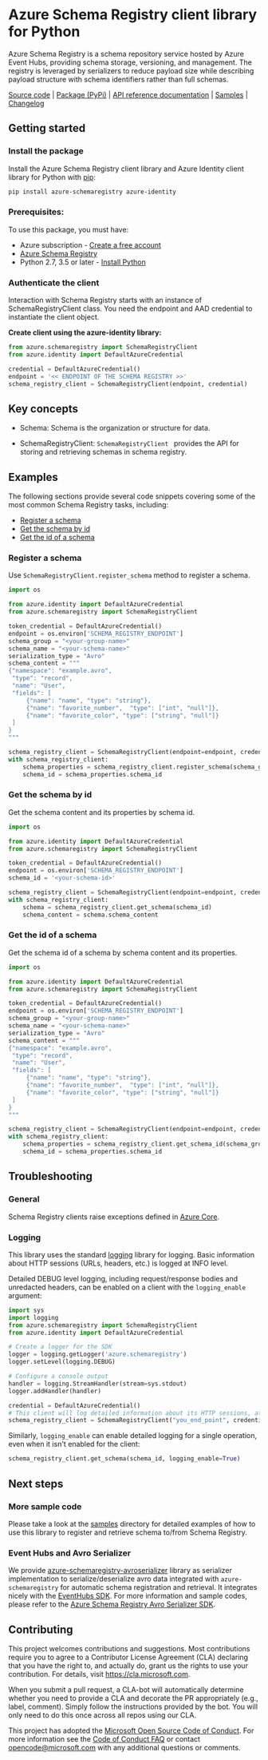 # Azure Schema Registry client library for Python

Azure Schema Registry is a schema repository service hosted by Azure Event Hubs, providing schema storage, versioning,
and management. The registry is leveraged by serializers to reduce payload size while describing payload structure with
schema identifiers rather than full schemas.

[Source code][source_code] | [Package (PyPi)][pypi] | [API reference documentation][api_reference] | [Samples][sr_samples] | [Changelog][change_log]

## Getting started

### Install the package

Install the Azure Schema Registry client library and Azure Identity client library for Python with [pip][pip]:

```Bash
pip install azure-schemaregistry azure-identity
```

### Prerequisites: 
To use this package, you must have:
* Azure subscription - [Create a free account][azure_sub]
* [Azure Schema Registry][schemaregistry_service]
* Python 2.7, 3.5 or later - [Install Python][python]

### Authenticate the client
Interaction with Schema Registry starts with an instance of SchemaRegistryClient class. You need the endpoint and AAD credential to instantiate the client object. 

**Create client using the azure-identity library:**

```python
from azure.schemaregistry import SchemaRegistryClient
from azure.identity import DefaultAzureCredential

credential = DefaultAzureCredential()
endpoint = '<< ENDPOINT OF THE SCHEMA REGISTRY >>'
schema_registry_client = SchemaRegistryClient(endpoint, credential)
```

## Key concepts

- Schema: Schema is the organization or structure for data.

- SchemaRegistryClient: `SchemaRegistryClient ` provides the API for storing and retrieving schemas in schema registry.

## Examples

The following sections provide several code snippets covering some of the most common Schema Registry tasks, including:

- [Register a schema](#register-a-schema)
- [Get the schema by id](#get-the-schema-by-id)
- [Get the id of a schema](#get-the-id-of-a-schema)

### Register a schema

Use `SchemaRegistryClient.register_schema` method to register a schema.

```python
import os

from azure.identity import DefaultAzureCredential
from azure.schemaregistry import SchemaRegistryClient

token_credential = DefaultAzureCredential()
endpoint = os.environ['SCHEMA_REGISTRY_ENDPOINT']
schema_group = "<your-group-name>"
schema_name = "<your-schema-name>"
serialization_type = "Avro"
schema_content = """
{"namespace": "example.avro",
 "type": "record",
 "name": "User",
 "fields": [
     {"name": "name", "type": "string"},
     {"name": "favorite_number",  "type": ["int", "null"]},
     {"name": "favorite_color", "type": ["string", "null"]}
 ]
}
"""

schema_registry_client = SchemaRegistryClient(endpoint=endpoint, credential=token_credential)
with schema_registry_client:
    schema_properties = schema_registry_client.register_schema(schema_group, schema_name, serialization_type, schema_content)
    schema_id = schema_properties.schema_id
```

### Get the schema by id

Get the schema content and its properties by schema id.

```python
import os

from azure.identity import DefaultAzureCredential
from azure.schemaregistry import SchemaRegistryClient

token_credential = DefaultAzureCredential()
endpoint = os.environ['SCHEMA_REGISTRY_ENDPOINT']
schema_id = '<your-schema-id>'

schema_registry_client = SchemaRegistryClient(endpoint=endpoint, credential=token_credential)
with schema_registry_client:
    schema = schema_registry_client.get_schema(schema_id)
    schema_content = schema.schema_content
```

### Get the id of a schema

Get the schema id of a schema by schema content and its properties.

```python
import os

from azure.identity import DefaultAzureCredential
from azure.schemaregistry import SchemaRegistryClient

token_credential = DefaultAzureCredential()
endpoint = os.environ['SCHEMA_REGISTRY_ENDPOINT']
schema_group = "<your-group-name>"
schema_name = "<your-schema-name>"
serialization_type = "Avro"
schema_content = """
{"namespace": "example.avro",
 "type": "record",
 "name": "User",
 "fields": [
     {"name": "name", "type": "string"},
     {"name": "favorite_number",  "type": ["int", "null"]},
     {"name": "favorite_color", "type": ["string", "null"]}
 ]
}
"""

schema_registry_client = SchemaRegistryClient(endpoint=endpoint, credential=token_credential)
with schema_registry_client:
    schema_properties = schema_registry_client.get_schema_id(schema_group, schema_name, serialization_type, schema_content)
    schema_id = schema_properties.schema_id
```

## Troubleshooting

### General

Schema Registry clients raise exceptions defined in [Azure Core][azure_core].

### Logging
This library uses the standard
[logging][python_logging] library for logging.
Basic information about HTTP sessions (URLs, headers, etc.) is logged at INFO
level.

Detailed DEBUG level logging, including request/response bodies and unredacted
headers, can be enabled on a client with the `logging_enable` argument:
```python
import sys
import logging
from azure.schemaregistry import SchemaRegistryClient
from azure.identity import DefaultAzureCredential

# Create a logger for the SDK
logger = logging.getLogger('azure.schemaregistry')
logger.setLevel(logging.DEBUG)

# Configure a console output
handler = logging.StreamHandler(stream=sys.stdout)
logger.addHandler(handler)

credential = DefaultAzureCredential()
# This client will log detailed information about its HTTP sessions, at DEBUG level
schema_registry_client = SchemaRegistryClient("you_end_point", credential, logging_enable=True)
```

Similarly, `logging_enable` can enable detailed logging for a single operation,
even when it isn't enabled for the client:
```py
schema_registry_client.get_schema(schema_id, logging_enable=True)
```

## Next steps

### More sample code

Please take a look at the [samples][sr_samples] directory for detailed examples of how to use this library to register and retrieve schema to/from Schema Registry.

### Event Hubs and Avro Serializer

We provide [azure-schemaregistry-avroserializer][schemaregistry_avroserializer_pypi] library as serializer
implementation to serialize/deserialize avro data integrated with `azure-schemaregistry` for automatic schema registration and retrieval.
It integrates nicely with the [EventHubs SDK][eventhubs_repo].
For more information and sample codes, please refer to the [Azure Schema Registry Avro Serializer SDK][schemaregistry_avroserializer_repo].

## Contributing

This project welcomes contributions and suggestions.  Most contributions require you to agree to a
Contributor License Agreement (CLA) declaring that you have the right to, and actually do, grant us
the rights to use your contribution. For details, visit https://cla.microsoft.com.

When you submit a pull request, a CLA-bot will automatically determine whether you need to provide
a CLA and decorate the PR appropriately (e.g., label, comment). Simply follow the instructions
provided by the bot. You will only need to do this once across all repos using our CLA.

This project has adopted the [Microsoft Open Source Code of Conduct](https://opensource.microsoft.com/codeofconduct/).
For more information see the [Code of Conduct FAQ](https://opensource.microsoft.com/codeofconduct/faq/) or
contact [opencode@microsoft.com](mailto:opencode@microsoft.com) with any additional questions or comments.

<!-- LINKS -->
[pip]: https://pypi.org/project/pip/
[pypi]: https://pypi.org/project/azure-schemaregistry
[python]: https://www.python.org/downloads/
[azure_core]: https://github.com/Azure/azure-sdk-for-python/blob/master/sdk/core/azure-core/README.md
[azure_sub]: https://azure.microsoft.com/free/
[python_logging]: https://docs.python.org/3/library/logging.html
[sr_samples]: https://github.com/Azure/azure-sdk-for-python/tree/master/sdk/schemaregistry/azure-schemaregistry/samples
[api_reference]: https://azuresdkdocs.blob.core.windows.net/$web/python/azure-schemaregistry/latest/index.html
[source_code]: https://github.com/Azure/azure-sdk-for-python/tree/master/sdk/schemaregistry/azure-schemaregistry
[change_log]: https://github.com/Azure/azure-sdk-for-python/tree/master/sdk/schemaregistry/azure-schemaregistry/CHANGELOG.md
[schemaregistry_service]: https://aka.ms/schemaregistry
[schemaregistry_avroserializer_repo]: https://github.com/Azure/azure-sdk-for-python/tree/master/sdk/schemaregistry/azure-schemaregistry-avroserializer
[schemaregistry_avroserializer_pypi]: https://pypi.org/project/azure-schemaregistry-avroserializer/
[eventhubs_repo]: https://github.com/Azure/azure-sdk-for-python/tree/master/sdk/eventhub/azure-eventhub